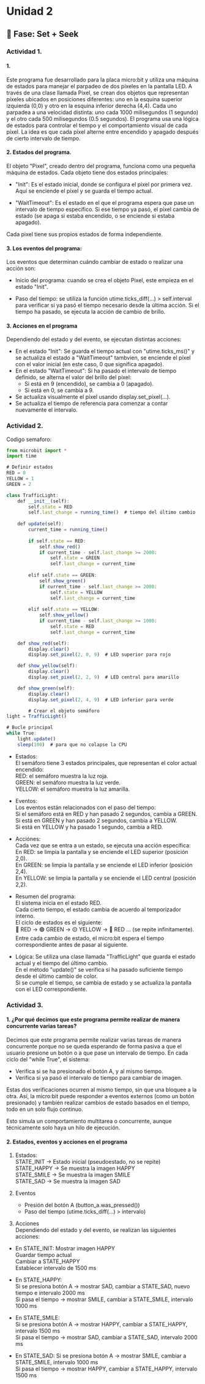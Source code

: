 # Unidad 2

## 🔎 Fase: Set + Seek

### Actividad 1.  

#### 1.  
Este programa fue desarrollado para la placa micro:bit y utiliza una máquina de estados para manejar el parpadeo de dos píxeles en la pantalla LED. A través de una clase llamada Pixel, se crean dos objetos que representan píxeles ubicados en posiciones diferentes: uno en la esquina superior izquierda (0,0) y otro en la esquina inferior derecha (4,4). Cada uno parpadea a una velocidad distinta: uno cada 1000 milisegundos (1 segundo) y el otro cada 500 milisegundos (0.5 segundos).
El programa usa una lógica de estados para controlar el tiempo y el comportamiento visual de cada píxel. La idea es que cada píxel alterne entre encendido y apagado después de cierto intervalo de tiempo.

#### 2. Estados del programa.  

El objeto "Pixel", creado dentro del programa, funciona como una pequeña máquina de estados. Cada objeto tiene dos estados principales:  

- "Init": Es el estado inicial, donde se configura el píxel por primera vez. Aquí se enciende el píxel y se guarda el tiempo actual.
  
- "WaitTimeout": Es el estado en el que el programa espera que pase un intervalo de tiempo específico. Si ese tiempo ya pasó, el píxel cambia de estado (se apaga si estaba encendido, o se enciende si estaba apagado).

Cada pixel tiene sus propios estados de forma independiente.  

#### 3. Los eventos del programa:   
Los eventos que determinan cuándo cambiar de estado o realizar una acción son:  

- Inicio del programa: cuando se crea el objeto Pixel, este empieza en el estado "Init".

- Paso del tiempo: se utiliza la función utime.ticks_diff(...) > self.interval para verificar si ya pasó el tiempo necesario desde la última acción. Si el tiempo ha pasado, se ejecuta la acción de cambio de brillo.  

#### 3. Acciones en el programa  
Dependiendo del estado y del evento, se ejecutan distintas acciones:  
- En el estado "Init": Se guarda el tiempo actual con "utime.ticks_ms()" y se actualiza el estado a "WaitTimeout" tambvien, se enciende el píxel con el valor inicial (en este caso, 0 que significa apagado).  
- En el estado "WaitTimeout": Si ha pasado el intervalo de tiempo definido, se alterna el valor del brillo del píxel:  
  - Si está en 9 (encendido), se cambia a 0 (apagado).  
  - Si está en 0, se cambia a 9.  
- Se actualiza visualmente el píxel usando display.set_pixel(...).  
- Se actualiza el tiempo de referencia para comenzar a contar nuevamente el intervalo.  


### Actividad 2.
Codigo semaforo:

```javascript
from microbit import *
import time

# Definir estados
RED = 0
YELLOW = 1
GREEN = 2

class TrafficLight:
    def __init__(self):
        self.state = RED
        self.last_change = running_time()  # tiempo del último cambio
    
    def update(self):
        current_time = running_time()
        
        if self.state == RED:
            self.show_red()
            if current_time - self.last_change >= 2000:
                self.state = GREEN
                self.last_change = current_time
        
        elif self.state == GREEN:
            self.show_green()
            if current_time - self.last_change >= 2000:
                self.state = YELLOW
                self.last_change = current_time
        
        elif self.state == YELLOW:
            self.show_yellow()
            if current_time - self.last_change >= 1000:
                self.state = RED
                self.last_change = current_time

    def show_red(self):
        display.clear()
        display.set_pixel(2, 0, 9)  # LED superior para rojo

    def show_yellow(self):
        display.clear()
        display.set_pixel(2, 2, 9)  # LED central para amarillo

    def show_green(self):
        display.clear()
        display.set_pixel(2, 4, 9)  # LED inferior para verde

        # Crear el objeto semáforo
light = TrafficLight()

# Bucle principal
while True:
    light.update()
    sleep(100)  # para que no colapse la CPU
```

- Estados:  
  El semáforo tiene 3 estados principales, que representan el color actual encendido:  
  RED: el semáforo muestra la luz roja.  
  GREEN: el semáforo muestra la luz verde.  
  YELLOW: el semáforo muestra la luz amarilla.  

- Eventos:  
  Los eventos están relacionados con el paso del tiempo:  
  Si el semáforo está en RED y han pasado 2 segundos, cambia a GREEN.  
  Si está en GREEN y han pasado 2 segundos, cambia a YELLOW.  
  Si está en YELLOW y ha pasado 1 segundo, cambia a RED.

- Acciónes:  
  Cada vez que se entra a un estado, se ejecuta una acción específica:  
  En RED: se limpia la pantalla y se enciende el LED superior (posición 2,0).  
  En GREEN: se limpia la pantalla y se enciende el LED inferior (posición 2,4).  
  En YELLOW: se limpia la pantalla y se enciende el LED central (posición 2,2).  

- Resumen del programa:  
  El sistema inicia en el estado RED.    
  Cada cierto tiempo, el estado cambia de acuerdo al temporizador interno.  
  El ciclo de estados es el siguiente:  
  🔴 RED → 🟢 GREEN → 🟡 YELLOW → 🔴 RED … (se repite infinitamente).  
  Entre cada cambio de estado, el micro:bit espera el tiempo correspondiente antes de pasar al siguiente.

- Lógica:
  Se utiliza una clase llamada "TrafficLight" que guarda el estado actual y el tiempo del último cambio.  
  En el método "update()" se verifica si ha pasado suficiente tiempo desde el último cambio de color.  
  Si se cumple el tiempo, se cambia de estado y se actualiza la pantalla con el LED correspondiente.  

### Actividad 3.

#### 1. ¿Por qué decimos que este programa permite realizar de manera concurrente varias tareas?  

Decimos que este programa permite realizar varias tareas de manera concurrente porque no se queda esperando de forma pasiva a que el usuario presione un botón o a que pase un intervalo de tiempo. En cada ciclo del "while True", el sistema:  

- Verifica si se ha presionado el botón A, y al mismo tiempo.  
- Verifica si ya pasó el intervalo de tiempo para cambiar de imagen.  

Estas dos verificaciones ocurren al mismo tiempo, sin que una bloquee a la otra. Así, la micro:bit puede responder a eventos externos (como un botón presionado) y también realizar cambios de estado basados en el tiempo, todo en un solo flujo continuo.

Esto simula un comportamiento multitarea o concurrente, aunque técnicamente solo haya un hilo de ejecución.

#### 2. Estados, eventos y acciones en el programa

1. Estados:  
   STATE_INIT → Estado inicial (pseudoestado, no se repite)  
   STATE_HAPPY → Se muestra la imagen HAPPY   
   STATE_SMILE → Se muestra la imagen SMILE  
   STATE_SAD → Se muestra la imagen SAD  
   
3. Eventos  
   - Presión del botón A (button_a.was_pressed())  
   - Paso del tiempo (utime.ticks_diff(...) > intervalo)
     
4. Acciones  
Dependiendo del estado y del evento, se realizan las siguientes acciones:

- En STATE_INIT:
  Mostrar imagen HAPPY  
  Guardar tiempo actual  
  Cambiar a STATE_HAPPY  
  Establecer intervalo de 1500 ms  

- En STATE_HAPPY:   
  Si se presiona botón A → mostrar SAD, cambiar a STATE_SAD, nuevo tiempo e intervalo 2000 ms  
  Si pasa el tiempo → mostrar SMILE, cambiar a STATE_SMILE, intervalo 1000 ms  

- En STATE_SMILE:  
  Si se presiona botón A → mostrar HAPPY, cambiar a STATE_HAPPY, intervalo 1500 ms  
  Si pasa el tiempo → mostrar SAD, cambiar a STATE_SAD, intervalo 2000 ms   

- En STATE_SAD:
  Si se presiona botón A → mostrar SMILE, cambiar a STATE_SMILE, intervalo 1000 ms   
  Si pasa el tiempo → mostrar HAPPY, cambiar a STATE_HAPPY, intervalo 1500 ms  





  


